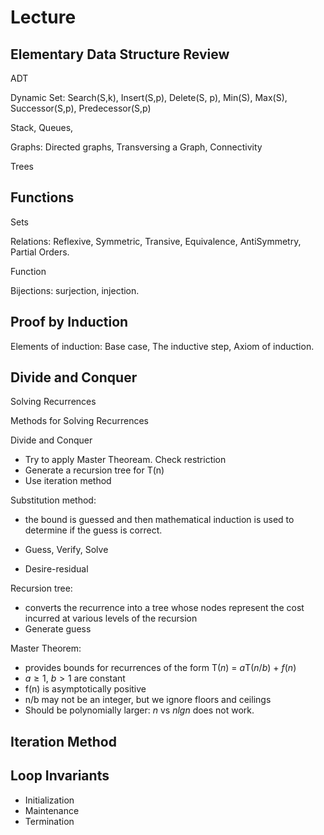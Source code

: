 # Lecture

## Elementary Data Structure Review

ADT

Dynamic Set: Search(S,k), Insert(S,p), Delete(S, p), Min(S), Max(S), Successor(S,p), Predecessor(S,p)

Stack, Queues, 

Graphs: Directed graphs, Transversing a Graph, Connectivity

Trees

## Functions

Sets

Relations: Reflexive, Symmetric, Transive, Equivalence, AntiSymmetry, Partial Orders. 

Function

Bijections: surjection, injection. 

## Proof by Induction

Elements of induction: Base case, The inductive step, Axiom of induction. 

## Divide and Conquer

Solving Recurrences

Methods for Solving Recurrences

Divide and Conquer

- Try to apply Master Theoream. Check restriction
- Generate a recursion tree for T(n)
- Use iteration method

Substitution method: 

- the bound is guessed and then mathematical induction is used to determine if the guess is correct.

- Guess, Verify, Solve
- Desire-residual

Recursion tree: 

- converts the recurrence into a tree whose nodes represent the cost incurred at various levels of the recursion
- Generate guess

Master Theorem: 

- provides bounds for recurrences of the form T(*n*) = *a*T(*n*/*b*) + *f*(*n*)
- $a \ge 1$, $b>1$ are constant
- f(n) is asymptotically positive
- n/b may not be an integer, but we ignore floors and ceilings
- Should be polynomially larger: $n$ vs $n lgn$ does not work. 

## Iteration Method

## Loop Invariants

- Initialization
- Maintenance
- Termination

